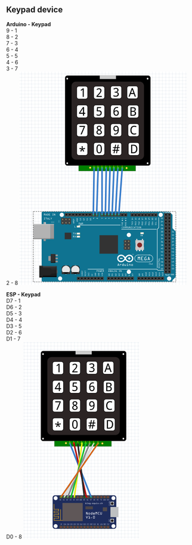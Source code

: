 <h2>Keypad device</h2>
<p>
<b>Arduino - Keypad</b>
<br/><span>9 - 1</span>
<br/><span>8 - 2</span>
<br/><span>7 - 3</span>
<br/><span>6 - 4</span>
<br/><span>5 - 5</span>
<br/><span>4 - 6</span>
<br/><span>3 - 7</span>
<br/><span>2 - 8</span>
<img src="arduino.png"/>
</p>
<p>
<b>ESP - Keypad</b>
<br/><span>D7 - 1</span>
<br/><span>D6 - 2</span>
<br/><span>D5 - 3</span>
<br/><span>D4 - 4</span>
<br/><span>D3 - 5</span>
<br/><span>D2 - 6</span>
<br/><span>D1 - 7</span>
<br/><span>D0 - 8</span>
<img src="esp.png"/>
</p>